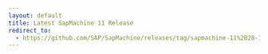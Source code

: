 ```yaml
---
layout: default
title: Latest SapMachine 11 Release
redirect_to:
  - https://github.com/SAP/SapMachine/releases/tag/sapmachine-11%2B28-1
---
```


